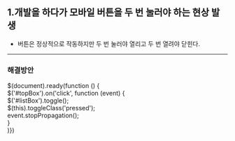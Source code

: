 
## 1.개발을 하다가 모바일 버튼을 두 번 눌러야 하는 현상 발생

- 버튼은 정상적으로 작동하지만 두 번 눌러야 열리고 두 번 열려야 닫힌다.



----

### 해결방안 

$(document).ready(function () {  
    $('#topBox').on('click', function (event) {  
            $('#listBox').toggle();  
            $(this).toggleClass('pressed');  
            event.stopPropagation();  
        }  
    )})